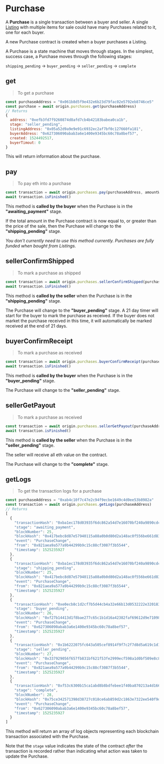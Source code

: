 # Purchase

A **Purchase** is a single transaction between a buyer and seller. A single [Listing](#listing) with multiple items for sale could have many Purchases related to it, one for each buyer.

A new Purchase contract is created when a buyer purchases a Listing. 

A Purchase is a state machine that moves through stages. In the simplest, success case, a Purchase moves through the following stages:

`shipping_pending` → `buyer_pending` → `seller_pending` → `complete`

## get

> To get a purchase

```javascript
const purchaseAddress = "0x061b8d5f9e432e6b23d79fac02e5792eb8746ce5"
const purchase = await origin.purchases.get(purchaseAddress)
// Returns 
{
  address: "0xefb3fd7f9260874d8afd7cb4b42183babea0ca1b",
  stage: "seller_pending",
  listingAddress: "0x05a52d9a9e9e91c6932ec2af7bf0c127660fa181",
  buyerAddress: "0x627306090abab3a6e1400e9345bc60c78a8bef57",
  created: 1524492517,
  buyerTimout: 0
}
```

This will return information about the purchase.

## pay

> To pay eth into a purchase

```javascript
const transaction = await origin.purchases.pay(purchaseAddress, amountWei)
await transaction.isFinished()
``` 

This method is **called by the buyer** when the Purchase is in the **"awaiting_payment"** stage.

If the total amount in the Purchase contract is now equal to, or greater than the price of the sale, then the Purchase will change to the **"shipping_pending"** stage.

_You don't currently need to use this method currently. Purchases are fully funded when bought from Listings._

## sellerConfirmShipped

> To mark a purchase as shipped

```javascript
const transaction = await origin.purchases.sellerConfirmShipped(purchaseAddress)
await transaction.isFinished()
```

This method is **called by the seller** when the Purchase is in the **"shipping_pending"** stage.

The Purchase will change to the **"buyer_pending"** stage. A 21 day timer will start for the buyer to mark the purchase as received. If the buyer does not market the purchase received in this time, it will automatically be marked received at the end of 21 days.

## buyerConfirmReceipt

> To mark a purchase as received

```javascript
const transaction = await origin.purchases.buyerConfirmReceipt(purchaseAddress)
await transaction.isFinished()
```

This method is **called by the buyer** when the Purchase is in the **"buyer_pending"** stage.

The Purchase will change to the **"seller_pending"** stage.

## sellerGetPayout

> To mark a purchase as received

```javascript
const transaction = await origin.purchases.sellerGetPayout(purchaseAddress)
await transaction.isFinished()
```

This method is **called by the seller** when the Purchase is in the **"seller_pending"** stage.

The seller will receive all eth value on the contract.

The Purchase will change to the **"complete"** stage.

## getLogs

> To get the transaction logs for a purchase

```javascript
const purchaseAddress = "0xab4c10f7c47e2c94f9ecbe1649c4d0ee53b8982a"
const transaction = await origin.purchases.getLogs(purchaseAddress)
// Returns
[
  {
    "transactionHash": "0xba1ec178d03935f6dc862a54d7e16070bf240a9890cdc79a0d14a3649b4adf19",
    "stage": "awaiting_payment",
    "blockNumber": 25,
    "blockHash": "0x417bebc8d87e57940115a88a0b0d80d2a148ac0f556be661d83fdfa916898609",
    "event": "PurchaseChange",
    "from": "0x821aea9a577a9b44299b9c15c88cf3087f3b5544",
    "timestamp": 1525235927
  },
  {
    "transactionHash": "0xba1ec178d03935f6dc862a54d7e16070bf240a9890cdc79a0d14a3649b4adf19",
    "stage": "shipping_pending",
    "blockNumber": 25,
    "blockHash": "0x417bebc8d87e57940115a88a0b0d80d2a148ac0f556be661d83fdfa916898609",
    "event": "PurchaseChange",
    "from": "0x821aea9a577a9b44299b9c15c88cf3087f3b5544",
    "timestamp": 1525235927
  },
  {
    "transactionHash": "0xe0ecb8c1d2cf7b5d44cb4a32e66b13d0532222e3201832c89f173247154d702c",
    "stage": "buyer_pending",
    "blockNumber": 26,
    "blockHash": "0xf27b14413d1f8bae277c65c1b1d16a42382faf69612d9e7109869610d531314a",
    "event": "PurchaseChange",
    "from": "0x627306090abab3a6e1400e9345bc60c78a8bef57",
    "timestamp": 1525235927
  },
  {
    "transactionHash": "0x1b6222075fc643a505cef8914f9f7c2f7d8d5a619c1d1e86d9711569881909e7",
    "stage": "seller_pending",
    "blockNumber": 27,
    "blockHash": "0x337929056f657fb831bf621f53fe2999ecf598a1d0bf509e8c8104ae51fcaa70",
    "event": "PurchaseChange",
    "from": "0x821aea9a577a9b44299b9c15c88cf3087f3b5544",
    "timestamp": 1525235927
  },
  {
    "transactionHash": "0xf53c6300b15ca1abd8b8bdfebee1f40ba870213a4d166368810fab1d3a0b8c9c",
    "stage": "complete",
    "blockNumber": 28,
    "blockHash": "0x75ce342571398d38727c018ce6ab859d2c1863e7322ee540f9ddfe795189580b",
    "event": "PurchaseChange",
    "from": "0x627306090abab3a6e1400e9345bc60c78a8bef57",
    "timestamp": 1525235927
  }
]
```

This method will return an array of log objects representing each blockchain transaction associated with the Purchase.

Note that the `stage` value indicates the state of the contract _after_ the transaction is recorded rather than indicating what action was taken to update the Purchase.

